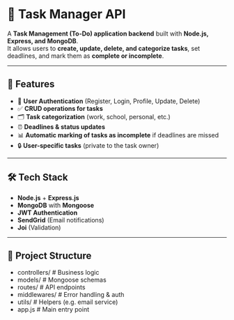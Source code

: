 # 📝 Task Manager API

A **Task Management (To-Do) application backend** built with **Node.js, Express, and MongoDB**.  
It allows users to **create, update, delete, and categorize tasks**, set deadlines, and mark them as **complete or incomplete**.  

---

## 🚀 Features
- 👤 **User Authentication** (Register, Login, Profile, Update, Delete)
- ✅ **CRUD operations for tasks**
- 🗂️ **Task categorization** (work, school, personal, etc.)
- ⏰ **Deadlines & status updates**
- 📊 **Automatic marking of tasks as incomplete** if deadlines are missed
- 🔒 **User-specific tasks** (private to the task owner)

---

## 🛠️ Tech Stack
- **Node.js** + **Express.js**
- **MongoDB** with **Mongoose**
- **JWT Authentication**
- **SendGrid** (Email notifications)
- **Joi** (Validation)

---

## 📂 Project Structure
- controllers/ # Business logic
- models/ # Mongoose schemas
-  routes/ # API endpoints
- middlewares/ # Error handling & auth
- utils/ # Helpers (e.g. email service)
- app.js # Main entry point

